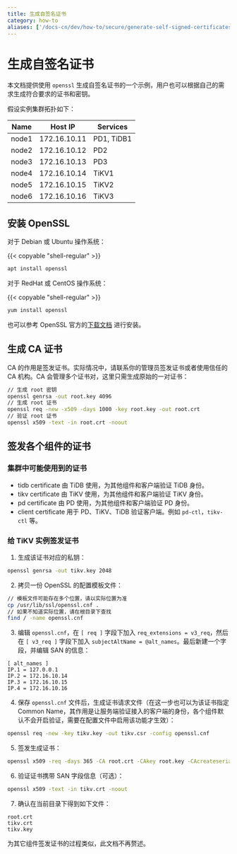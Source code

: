 ```yaml
---
title: 生成自签名证书
category: how-to
aliases: ['/docs-cn/dev/how-to/secure/generate-self-signed-certificates/']
---
```


# 生成自签名证书

本文档提供使用 `openssl` 生成自签名证书的一个示例，用户也可以根据自己的需求生成符合要求的证书和密钥。

假设实例集群拓扑如下：

| Name  | Host IP      | Services   |
| ----- | -----------  | ---------- |
| node1 | 172.16.10.11 | PD1, TiDB1 |
| node2 | 172.16.10.12 | PD2        |
| node3 | 172.16.10.13 | PD3        |
| node4 | 172.16.10.14 | TiKV1      |
| node5 | 172.16.10.15 | TiKV2      |
| node6 | 172.16.10.16 | TiKV3      |

## 安装 OpenSSL

对于 Debian 或 Ubuntu 操作系统：

{{< copyable "shell-regular" >}}

```bash
apt install openssl
```

对于 RedHat 或 CentOS 操作系统：

{{< copyable "shell-regular" >}}

```bash
yum install openssl
```

也可以参考 OpenSSL 官方的[下载文档](https://www.openssl.org/source/) 进行安装。

## 生成 CA 证书

CA 的作用是签发证书。实际情况中，请联系你的管理员签发证书或者使用信任的 CA 机构。CA 会管理多个证书对，这里只需生成原始的一对证书：

```bash
// 生成 root 密钥
openssl genrsa -out root.key 4096
// 生成 root 证书
openssl req -new -x509 -days 1000 -key root.key -out root.crt
// 验证 root 证书
openssl x509 -text -in root.crt -noout
```

## 签发各个组件的证书

### 集群中可能使用到的证书

- tidb certificate 由 TiDB 使用，为其他组件和客户端验证 TiDB 身份。
- tikv certificate 由 TiKV 使用，为其他组件和客户端验证 TiKV 身份。
- pd certificate 由 PD 使用，为其他组件和客户端验证 PD 身份。
- client certificate 用于 PD、TiKV、TiDB 验证客户端。例如 `pd-ctl`，`tikv-ctl` 等。

### 给 TiKV 实例签发证书

1. 生成该证书对应的私钥：

```bash
openssl genrsa -out tikv.key 2048
```

2. 拷贝一份 OpenSSL 的配置模板文件：

```bash
// 模板文件可能存在多个位置，请以实际位置为准
cp /usr/lib/ssl/openssl.cnf .
// 如果不知道实际位置，请在根目录下查找
find / -name openssl.cnf
```

3. 编辑 `openssl.cnf`，在 `[ req ]` 字段下加入 `req_extensions = v3_req`，然后在 `[ v3_req ]` 字段下加入 `subjectAltName = @alt_names`。最后新建一个字段，并编辑 SAN 的信息：

```
[ alt_names ]
IP.1 = 127.0.0.1
IP.2 = 172.16.10.14
IP.3 = 172.16.10.15
IP.4 = 172.16.10.16
```

4. 保存 `openssl.cnf` 文件后，生成证书请求文件（在这一步也可以为该证书指定 Common Name，其作用是让服务端验证接入的客户端的身份，各个组件默认不会开启验证，需要在配置文件中启用该功能才生效）：

```bash
openssl req -new -key tikv.key -out tikv.csr -config openssl.cnf
```

5. 签发生成证书：

```bash
openssl x509 -req -days 365 -CA root.crt -CAkey root.key -CAcreateserial -in tikv.csr -out tikv.crt -extensions v3_req -extfile openssl.cnf
```

6. 验证证书携带 SAN 字段信息（可选）：

```bash
openssl x509 -text -in tikv.crt -noout
```

7. 确认在当前目录下得到如下文件：

```
root.crt
tikv.crt
tikv.key
```

为其它组件签发证书的过程类似，此文档不再赘述。

